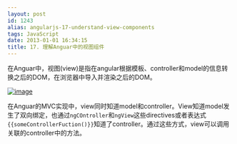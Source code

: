 ```yaml
---
layout: post
id: 1243
alias: angularjs-17-understand-view-components
tags: JavaScript
date: 2013-01-01 16:34:15
title: 17. 理解Anguar中的视图组件
---
```


在Anguar中，视图(view)是指在angular根据模板、controller和model的信息转换之后的DOM，在浏览器中导入并渲染之后的DOM。

[![image](http://freewind.me/wp-content/uploads/2013/01/image4.png "image")](http://freewind.me/wp-content/uploads/2013/01/image4.png)

在Anguar的MVC实现中，view同时知道model和controller。View知道model发生了双向绑定，也通过`ngCOntroller`和`ngView`这些directives或者表达式`{{someControllerFuction()}}`知道了controller。通过这些方式，view可以调用关联的controller中的方法。
